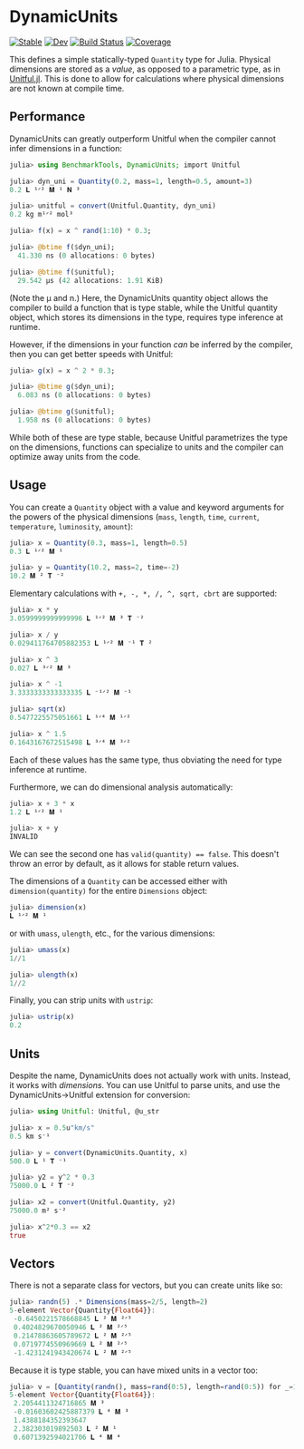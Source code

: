 # DynamicUnits

[![Stable](https://img.shields.io/badge/docs-stable-blue.svg)](https://symbolicml.org/DynamicUnits.jl/stable/)
[![Dev](https://img.shields.io/badge/docs-dev-blue.svg)](https://symbolicml.org/DynamicUnits.jl/dev/)
[![Build Status](https://github.com/SymbolicML/DynamicUnits.jl/actions/workflows/CI.yml/badge.svg?branch=main)](https://github.com/SymbolicML/DynamicUnits.jl/actions/workflows/CI.yml?query=branch%3Amain)
[![Coverage](https://coveralls.io/repos/github/SymbolicML/DynamicUnits.jl/badge.svg?branch=main)](https://coveralls.io/github/SymbolicML/DynamicUnits.jl?branch=main)

This defines a simple statically-typed `Quantity` type for Julia.
Physical dimensions are stored as a *value*, as opposed to a parametric type, as in [Unitful.jl](https://github.com/PainterQubits/Unitful.jl).
This is done to allow for calculations where physical dimensions are not known at compile time.

## Performance

DynamicUnits can greatly outperform Unitful
when the compiler cannot infer dimensions in a function:

```julia
julia> using BenchmarkTools, DynamicUnits; import Unitful

julia> dyn_uni = Quantity(0.2, mass=1, length=0.5, amount=3)
0.2 𝐋 ¹ᐟ² 𝐌 ¹ 𝐍 ³

julia> unitful = convert(Unitful.Quantity, dyn_uni)
0.2 kg m¹ᐟ² mol³

julia> f(x) = x ^ rand(1:10) * 0.3;

julia> @btime f($dyn_uni);
  41.330 ns (0 allocations: 0 bytes)

julia> @btime f($unitful);
  29.542 μs (42 allocations: 1.91 KiB)
```

(Note the μ and n.)
Here, the DynamicUnits quantity object allows the compiler to build a function that is type stable,
while the Unitful quantity object, which stores its dimensions in the type, requires type inference at runtime.

However, if the dimensions in your function *can* be inferred by the compiler,
then you can get better speeds with Unitful:

```julia
julia> g(x) = x ^ 2 * 0.3;

julia> @btime g($dyn_uni);
  6.083 ns (0 allocations: 0 bytes)

julia> @btime g($unitful);
  1.958 ns (0 allocations: 0 bytes)
```

While both of these are type stable,
because Unitful parametrizes the type on the dimensions, functions can specialize
to units and the compiler can optimize away units from the code.

## Usage

You can create a `Quantity` object with a value and keyword arguments for the powers of the physical dimensions
(`mass`, `length`, `time`, `current`, `temperature`, `luminosity`, `amount`):

```julia
julia> x = Quantity(0.3, mass=1, length=0.5)
0.3 𝐋 ¹ᐟ² 𝐌 ¹

julia> y = Quantity(10.2, mass=2, time=-2)
10.2 𝐌 ² 𝐓 ⁻²
```

Elementary calculations with `+, -, *, /, ^, sqrt, cbrt` are supported:

```julia
julia> x * y
3.0599999999999996 𝐋 ¹ᐟ² 𝐌 ³ 𝐓 ⁻²

julia> x / y
0.029411764705882353 𝐋 ¹ᐟ² 𝐌 ⁻¹ 𝐓 ²

julia> x ^ 3
0.027 𝐋 ³ᐟ² 𝐌 ³

julia> x ^ -1
3.3333333333333335 𝐋 ⁻¹ᐟ² 𝐌 ⁻¹

julia> sqrt(x)
0.5477225575051661 𝐋 ¹ᐟ⁴ 𝐌 ¹ᐟ²

julia> x ^ 1.5
0.1643167672515498 𝐋 ³ᐟ⁴ 𝐌 ³ᐟ²
```

Each of these values has the same type, thus obviating the need for type inference at runtime.

Furthermore, we can do dimensional analysis automatically:

```julia
julia> x + 3 * x
1.2 𝐋 ¹ᐟ² 𝐌 ¹

julia> x + y
INVALID
```

We can see the second one has `valid(quantity) == false`. This doesn't throw an error by default, as it allows for stable return values.

The dimensions of a `Quantity` can be accessed either with `dimension(quantity)` for the entire `Dimensions` object:

```julia
julia> dimension(x)
𝐋 ¹ᐟ² 𝐌 ¹
```

or with `umass`, `ulength`, etc., for the various dimensions:

```julia
julia> umass(x)
1//1

julia> ulength(x)
1//2
```

Finally, you can strip units with `ustrip`:
    
```julia
julia> ustrip(x)
0.2
```

## Units

Despite the name, DynamicUnits does not actually work with units. Instead, it works with *dimensions*.
You can use Unitful to parse units, and use the DynamicUnits->Unitful extension for conversion:

```julia
julia> using Unitful: Unitful, @u_str

julia> x = 0.5u"km/s"
0.5 km s⁻¹

julia> y = convert(DynamicUnits.Quantity, x)
500.0 𝐋 ¹ 𝐓 ⁻¹

julia> y2 = y^2 * 0.3
75000.0 𝐋 ² 𝐓 ⁻²

julia> x2 = convert(Unitful.Quantity, y2)
75000.0 m² s⁻²

julia> x^2*0.3 == x2
true
```

## Vectors

There is not a separate class for vectors, but you can create units
like so:

```julia
julia> randn(5) .* Dimensions(mass=2/5, length=2)
5-element Vector{Quantity{Float64}}:
 -0.6450221578668845 𝐋 ² 𝐌 ²ᐟ⁵
 0.4024829670050946 𝐋 ² 𝐌 ²ᐟ⁵
 0.21478863605789672 𝐋 ² 𝐌 ²ᐟ⁵
 0.0719774550969669 𝐋 ² 𝐌 ²ᐟ⁵
 -1.4231241943420674 𝐋 ² 𝐌 ²ᐟ⁵
```

Because it is type stable, you can have mixed units in a vector too:

```julia
julia> v = [Quantity(randn(), mass=rand(0:5), length=rand(0:5)) for _=1:5]
5-element Vector{Quantity{Float64}}:
 2.2054411324716865 𝐌 ³
 -0.01603602425887379 𝐋 ⁴ 𝐌 ³
 1.4388184352393647 
 2.382303019892503 𝐋 ² 𝐌 ¹
 0.6071392594021706 𝐋 ⁴ 𝐌 ⁴
```
